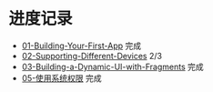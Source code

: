 # 进度记录
- [01-Building-Your-First-App](01-Building-Your-First-App) 完成
- [02-Supporting-Different-Devices](02-Supporting-Different-Devices) 2/3
- [03-Building-a-Dynamic-UI-with-Fragments](03-Building-a-Dynamic-UI-with-Fragments) 完成
- [05-使用系统权限](05-使用系统权限) 完成
